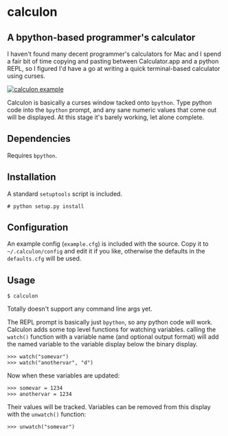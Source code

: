 calculon
========

A bpython-based programmer's calculator 
---------------------------------------

I haven't found many decent programmer's calculators for Mac and I spend a fair bit of time copying and pasting between Calculator.app and a python REPL, so I figured I'd have a go at writing a quick terminal-based calculator using curses.

[![calculon example](http://i.imgur.com/SkWdnld.png)](#example)

Calculon is basically a curses window tacked onto `bpython`. Type python code into the `bpython` prompt, and any sane numeric values that come out will be displayed. At this stage it's barely working, let alone complete.

Dependencies
------------

Requires `bpython`.

Installation
------------

A standard `setuptools` script is included.

    # python setup.py install


Configuration
-------------

An example config (`example.cfg`) is included with the source. Copy it to `~/.calculon/config` and edit it if you like, otherwise the defaults in the `defaults.cfg` will be used.

Usage
-----

	$ calculon

Totally doesn't support any command line args yet.

The REPL prompt is basically just `bpython`, so any python code will work. Calculon adds some top level functions for watching variables. calling the `watch()` function with a variable name (and optional output format) will add the named variable to the variable display below the binary display.

	>>> watch("somevar")
	>>> watch("anothervar", "d")

Now when these variables are updated:

	>>> somevar = 1234
	>>> anothervar = 1234

Their values will be tracked. Variables can be removed from this display with the `unwatch()` function:

	>>> unwatch("somevar")

